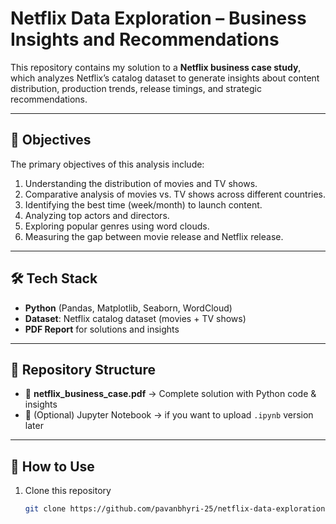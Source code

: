 # Netflix Data Exploration – Business Insights and Recommendations

This repository contains my solution to a **Netflix business case study**, which analyzes Netflix’s catalog dataset to generate insights about content distribution, production trends, release timings, and strategic recommendations.  

---

## 📌 Objectives
The primary objectives of this analysis include:
1. Understanding the distribution of movies and TV shows.  
2. Comparative analysis of movies vs. TV shows across different countries.  
3. Identifying the best time (week/month) to launch content.  
4. Analyzing top actors and directors.  
5. Exploring popular genres using word clouds.  
6. Measuring the gap between movie release and Netflix release.  

---

## 🛠️ Tech Stack
- **Python** (Pandas, Matplotlib, Seaborn, WordCloud)  
- **Dataset**: Netflix catalog dataset (movies + TV shows)  
- **PDF Report** for solutions and insights  

---

## 📂 Repository Structure
- 📄 **netflix_business_case.pdf** → Complete solution with Python code & insights  
- 📂 (Optional) Jupyter Notebook → if you want to upload `.ipynb` version later  

---

## 🚀 How to Use
1. Clone this repository  
   ```bash
   git clone https://github.com/pavanbhyri-25/netflix-data-exploration.git
